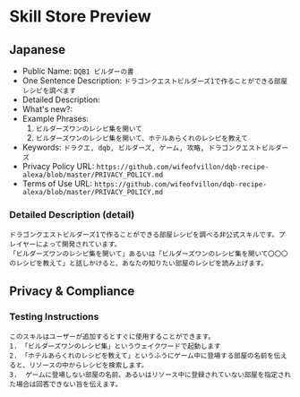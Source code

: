 # Skill Store Preview

## Japanese

- Public Name: `DQB1 ビルダーの書`
- One Sentence Description: `ドラゴンクエストビルダーズ1で作ることができる部屋レシピを調べます`
- Detailed Description:
- What's new?:
- Example Phrases:
  1. `ビルダーズワンのレシピ集を開いて`
  2. `ビルダーズワンのレシピ集を開いて、ホテルあらくれのレシピを教えて`
- Keywords: `ドラクエ, dqb, ビルダーズ, ゲーム, 攻略, ドラゴンクエストビルダーズ`
- Privacy Policy URL: `https://github.com/wifeofvillon/dqb-recipe-alexa/blob/master/PRIVACY_POLICY.md`
- Terms of Use URL: `https://github.com/wifeofvillon/dqb-recipe-alexa/blob/master/PRIVACY_POLICY.md`

### Detailed Description (detail)

```
ドラゴンクエストビルダーズ1で作ることができる部屋レシピを調べる非公式スキルです。プレイヤーによって開発されています。
「ビルダーズワンのレシピ集を開いて」あるいは「ビルダーズワンのレシピ集を開いて〇〇〇のレシピを教えて」と話しかけると、あなたの知りたい部屋のレシピを読み上げます。
```

## Privacy & Compliance

### Testing Instructions

```
このスキルはユーザーが追加するとすぐに使用することができます。
1. 「ビルダーズワンのレシピ集」というウェイクワードで起動します
2. 「ホテルあらくれのレシピを教えて」というふうにゲーム中に登場する部屋の名前を伝えると、リソースの中からレシピを検索します。
3.  ゲームに登場しない部屋の名前、あるいはリソース中に登録されていない部屋を指定された場合は回答できない旨を伝えます。
```
